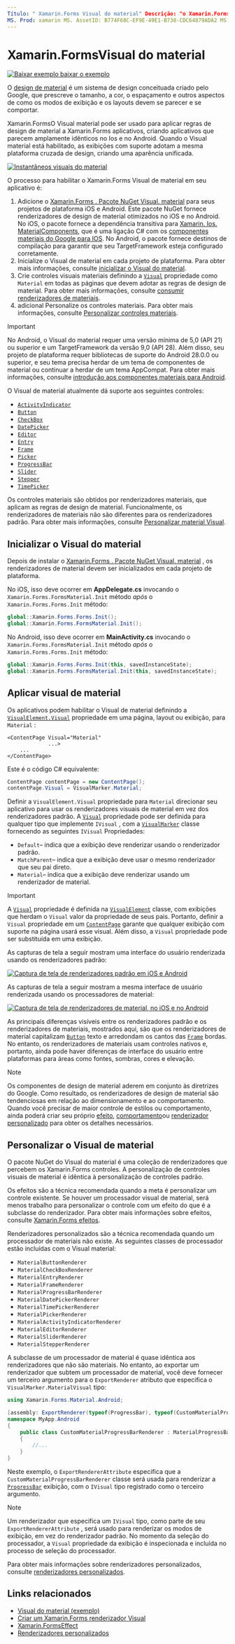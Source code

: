 ```yaml
---
Título: " Xamarin.Forms Visual do material" Descrição: "o Xamarin.Forms Visual do material pode ser usado para criar Xamarin.Forms aplicativos que parecem ser amplamente idênticos no Ios e no Android".
MS. Prod: xamarin MS. AssetID: B774F68C-EF9E-49E1-B738-CDC64879ADA2 MS. Technology: xamarin-Forms autor: profexorgeek MS. Author: jusjohns MS. Date: 11/25/2019 no-loc: [ Xamarin.Forms , Xamarin.Essentials ]
---
```


# <a name="xamarinforms-material-visual"></a>Xamarin.FormsVisual do material

[![Baixar exemplo ](~/media/shared/download.png) baixar o exemplo](https://docs.microsoft.com/samples/xamarin/xamarin-forms-samples/userinterface-visualdemos)

O [design de material](https://material.io) é um sistema de design conceituada criado pelo Google, que prescreve o tamanho, a cor, o espaçamento e outros aspectos de como os modos de exibição e os layouts devem se parecer e se comportar.

Xamarin.FormsO Visual material pode ser usado para aplicar regras de design de material a Xamarin.Forms aplicativos, criando aplicativos que parecem amplamente idênticos no Ios e no Android. Quando o Visual material está habilitado, as exibições com suporte adotam a mesma plataforma cruzada de design, criando uma aparência unificada.

[![Instantâneos visuais do material](material-visual-images/material-visual-cropped.png)](material-visual-images/material-visual.png#lightbox)

O processo para habilitar o Xamarin.Forms Visual de material em seu aplicativo é:

1. Adicione o [ Xamarin.Forms . Pacote NuGet Visual. material](https://www.nuget.org/packages/Xamarin.Forms.Visual.Material/) para seus projetos de plataforma iOS e Android. Este pacote NuGet fornece renderizadores de design de material otimizados no iOS e no Android. No iOS, o pacote fornece a dependência transitiva para [Xamarin. Ios. MaterialComponents](https://www.nuget.org/packages/Xamarin.iOS.MaterialComponents), que é uma ligação C# com os [componentes materiais do Google para IOS](https://material.io/develop/ios/). No Android, o pacote fornece destinos de compilação para garantir que seu TargetFramework esteja configurado corretamente.
1. Inicialize o Visual de material em cada projeto de plataforma. Para obter mais informações, consulte [inicializar o Visual do material](#initialize-material-visual).
1. Crie controles visuais materiais definindo a [`Visual`](xref:Xamarin.Forms.VisualElement.Visual) propriedade como `Material` em todas as páginas que devem adotar as regras de design de material. Para obter mais informações, consulte [consumir renderizadores de materiais](#apply-material-visual).
1. adicional Personalize os controles materiais. Para obter mais informações, consulte [Personalizar controles materiais](#customize-material-visual).

> [!IMPORTANT]
> No Android, o Visual do material requer uma versão mínima de 5,0 (API 21) ou superior e um TargetFramework da versão 9,0 (API 28). Além disso, seu projeto de plataforma requer bibliotecas de suporte do Android 28.0.0 ou superior, e seu tema precisa herdar de um tema de componentes de material ou continuar a herdar de um tema AppCompat. Para obter mais informações, consulte [introdução aos componentes materiais para Android](https://github.com/material-components/material-components-android/blob/master/docs/getting-started.md).

O Visual de material atualmente dá suporte aos seguintes controles:

- [`ActivityIndicator`](xref:Xamarin.Forms.ActivityIndicator)
- [`Button`](xref:Xamarin.Forms.Button)
- [`CheckBox`](xref:Xamarin.Forms.CheckBox)
- [`DatePicker`](xref:Xamarin.Forms.DatePicker)
- [`Editor`](xref:Xamarin.Forms.Editor)
- [`Entry`](xref:Xamarin.Forms.Entry)
- [`Frame`](xref:Xamarin.Forms.Frame)
- [`Picker`](xref:Xamarin.Forms.Picker)
- [`ProgressBar`](xref:Xamarin.Forms.ProgressBar)
- [`Slider`](xref:Xamarin.Forms.Slider)
- [`Stepper`](xref:Xamarin.Forms.Stepper)
- [`TimePicker`](xref:Xamarin.Forms.TimePicker)

Os controles materiais são obtidos por renderizadores materiais, que aplicam as regras de design de material. Funcionalmente, os renderizadores de materiais não são diferentes para os renderizadores padrão. Para obter mais informações, consulte [Personalizar material Visual](#customize-material-visual).

## <a name="initialize-material-visual"></a>Inicializar o Visual do material

Depois de instalar o [ Xamarin.Forms . Pacote NuGet Visual. material](https://www.nuget.org/packages/Xamarin.Forms.Visual.Material/) , os renderizadores de material devem ser inicializados em cada projeto de plataforma.

No iOS, isso deve ocorrer em **AppDelegate.cs** invocando o `Xamarin.Forms.FormsMaterial.Init` método *após* o `Xamarin.Forms.Forms.Init` método:

```csharp
global::Xamarin.Forms.Forms.Init();
global::Xamarin.Forms.FormsMaterial.Init();
```

No Android, isso deve ocorrer em **MainActivity.cs** invocando o `Xamarin.Forms.FormsMaterial.Init` método *após* o `Xamarin.Forms.Forms.Init` método:

```csharp
global::Xamarin.Forms.Forms.Init(this, savedInstanceState);
global::Xamarin.Forms.FormsMaterial.Init(this, savedInstanceState);
```

## <a name="apply-material-visual"></a>Aplicar visual de material

Os aplicativos podem habilitar o Visual de material definindo a [`VisualElement.Visual`](xref:Xamarin.Forms.VisualElement.Visual) propriedade em uma página, layout ou exibição, para `Material` :

```xaml
<ContentPage Visual="Material"
             ...>
    ...
</ContentPage>
```

Este é o código C# equivalente:

```csharp
ContentPage contentPage = new ContentPage();
contentPage.Visual = VisualMarker.Material;
```

Definir a `VisualElement.Visual` propriedade para `Material` direcionar seu aplicativo para usar os renderizadores visuais de material em vez dos renderizadores padrão. A [`Visual`](xref:Xamarin.Forms.VisualElement.Visual) propriedade pode ser definida para qualquer tipo que implemente `IVisual` , com a [`VisualMarker`](xref:Xamarin.Forms.VisualMarker) classe fornecendo as seguintes `IVisual` Propriedades:

- `Default`– indica que a exibição deve renderizar usando o renderizador padrão.
- `MatchParent`– indica que a exibição deve usar o mesmo renderizador que seu pai direto.
- `Material`– indica que a exibição deve renderizar usando um renderizador de material.

> [!IMPORTANT]
> A [`Visual`](xref:Xamarin.Forms.VisualElement.Visual) propriedade é definida na [`VisualElement`](xref:Xamarin.Forms.VisualElement) classe, com exibições que herdam o `Visual` valor da propriedade de seus pais. Portanto, definir a `Visual` propriedade em um [`ContentPage`](xref:Xamarin.Forms.ContentPage) garante que qualquer exibição com suporte na página usará esse visual. Além disso, a `Visual` propriedade pode ser substituída em uma exibição.

As capturas de tela a seguir mostram uma interface do usuário renderizada usando os renderizadores padrão:

[![Captura de tela de renderizadores padrão em iOS e Android](material-visual-images/default-renderers.png "Exibições que usam renderizadores padrão")](material-visual-images/default-renderers-large.png#lightbox)

As capturas de tela a seguir mostram a mesma interface de usuário renderizada usando os processadores de material:

[![Captura de tela de renderizadores de material, no iOS e no Android](material-visual-images/material-renderers.png "Exibições usando renderizadores de materiais")](material-visual-images/material-renderers-large.png#lightbox)

As principais diferenças visíveis entre os renderizadores padrão e os renderizadores de materiais, mostrados aqui, são que os renderizadores de material capitalizam [`Button`](xref:Xamarin.Forms.Button) texto e arredondam os cantos das [`Frame`](xref:Xamarin.Forms.Frame) bordas. No entanto, os renderizadores de materiais usam controles nativos e, portanto, ainda pode haver diferenças de interface do usuário entre plataformas para áreas como fontes, sombras, cores e elevação.

> [!NOTE]
> Os componentes de design de material aderem em conjunto às diretrizes do Google. Como resultado, os renderizadores de design de material são tendenciosas em relação ao dimensionamento e ao comportamento. Quando você precisar de maior controle de estilos ou comportamento, ainda poderá criar seu próprio [efeito](~/xamarin-forms/app-fundamentals/effects/index.md), [comportamento](~/xamarin-forms/app-fundamentals/behaviors/index.md)ou [renderizador personalizado](~/xamarin-forms/app-fundamentals/custom-renderer/index.md) para obter os detalhes necessários.

## <a name="customize-material-visual"></a>Personalizar o Visual de material

O pacote NuGet do Visual do material é uma coleção de renderizadores que percebem os Xamarin.Forms controles. A personalização de controles visuais de material é idêntica à personalização de controles padrão.

Os efeitos são a técnica recomendada quando a meta é personalizar um controle existente. Se houver um processador visual de material, será menos trabalho para personalizar o controle com um efeito do que é a subclasse do renderizador. Para obter mais informações sobre efeitos, consulte [ Xamarin.Forms efeitos](~/xamarin-forms/app-fundamentals/effects/index.md).

Renderizadores personalizados são a técnica recomendada quando um processador de materiais não existe. As seguintes classes de processador estão incluídas com o Visual material:

- `MaterialButtonRenderer`
- `MaterialCheckBoxRenderer`
- `MaterialEntryRenderer`
- `MaterialFrameRenderer`
- `MaterialProgressBarRenderer`
- `MaterialDatePickerRenderer`
- `MaterialTimePickerRenderer`
- `MaterialPickerRenderer`
- `MaterialActivityIndicatorRenderer`
- `MaterialEditorRenderer`
- `MaterialSliderRenderer`
- `MaterialStepperRenderer`

A subclasse de um processador de material é quase idêntica aos renderizadores que não são materiais. No entanto, ao exportar um renderizador que subtem um processador de material, você deve fornecer um terceiro argumento para o `ExportRenderer` atributo que especifica o `VisualMarker.MaterialVisual` tipo:

```csharp
using Xamarin.Forms.Material.Android;

[assembly: ExportRenderer(typeof(ProgressBar), typeof(CustomMaterialProgressBarRenderer), new[] { typeof(VisualMarker.MaterialVisual) })]
namespace MyApp.Android
{
    public class CustomMaterialProgressBarRenderer : MaterialProgressBarRenderer
    {
        //...
    }
}
```

Neste exemplo, o `ExportRendererAttribute` especifica que a `CustomMaterialProgressBarRenderer` classe será usada para renderizar a [`ProgressBar`](xref:Xamarin.Forms.ProgressBar) exibição, com o `IVisual` tipo registrado como o terceiro argumento.

> [!NOTE]
> Um renderizador que especifica um `IVisual` tipo, como parte de seu `ExportRendererAttribute` , será usado para renderizar os modos de exibição, em vez do renderizador padrão. No momento da seleção do processador, a `Visual` propriedade da exibição é inspecionada e incluída no processo de seleção do processador.

Para obter mais informações sobre renderizadores personalizados, consulte [renderizadores personalizados](~/xamarin-forms/app-fundamentals/custom-renderer/index.md).

## <a name="related-links"></a>Links relacionados

- [Visual do material (exemplo)](https://docs.microsoft.com/samples/xamarin/xamarin-forms-samples/userinterface-visualdemos)
- [Criar um Xamarin.Forms renderizador Visual](create.md)
- [Xamarin.FormsEffect](~/xamarin-forms/app-fundamentals/effects/index.md)
- [Renderizadores personalizados](~/xamarin-forms/app-fundamentals/custom-renderer/index.md)
